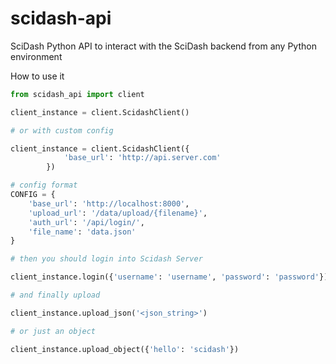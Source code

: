 # scidash-api
SciDash Python API to interact with the SciDash backend from any Python environment

How to use it

```python
from scidash_api import client

client_instance = client.ScidashClient()

# or with custom config

client_instance = client.ScidashClient({
            'base_url': 'http://api.server.com'
        })

# config format
CONFIG = {
    'base_url': 'http://localhost:8000',
    'upload_url': '/data/upload/{filename}',
    'auth_url': '/api/login/',
    'file_name': 'data.json'
}

# then you should login into Scidash Server

client_instance.login({'username': 'username', 'password': 'password'})

# and finally upload

client_instance.upload_json('<json_string>')

# or just an object

client_instance.upload_object({'hello': 'scidash'})

```
